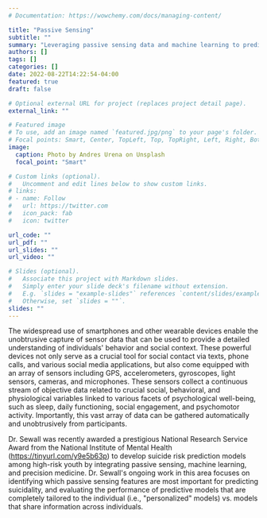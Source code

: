 ```yaml
---
# Documentation: https://wowchemy.com/docs/managing-content/

title: "Passive Sensing"
subtitle: ""
summary: "Leveraging passive sensing data and machine learning to predict psychological distress"
authors: []
tags: []
categories: []
date: 2022-08-22T14:22:54-04:00
featured: true
draft: false

# Optional external URL for project (replaces project detail page).
external_link: ""

# Featured image
# To use, add an image named `featured.jpg/png` to your page's folder.
# Focal points: Smart, Center, TopLeft, Top, TopRight, Left, Right, BottomLeft, Bottom, BottomRight.
image:
  caption: Photo by Andres Urena on Unsplash
  focal_point: "Smart"

# Custom links (optional).
#   Uncomment and edit lines below to show custom links.
# links:
# - name: Follow
#   url: https://twitter.com
#   icon_pack: fab
#   icon: twitter

url_code: ""
url_pdf: ""
url_slides: ""
url_video: ""

# Slides (optional).
#   Associate this project with Markdown slides.
#   Simply enter your slide deck's filename without extension.
#   E.g. `slides = "example-slides"` references `content/slides/example-slides.md`.
#   Otherwise, set `slides = ""`.
slides: ""
---
```

The widespread use of smartphones and other wearable devices enable the unobtrusive capture of sensor data that can be used to provide a detailed understanding of individuals' behavior and social context. These powerful devices not only serve as a crucial tool for social contact via texts, phone calls, and various social media applications, but also come equipped with an array of sensors including GPS, accelerometers, gyroscopes, light sensors, cameras, and microphones. These sensors collect a continuous stream of objective data related to crucial social, behavioral, and physiological variables linked to various facets of psychological well-being, such as sleep, daily functioning, social engagement, and psychomotor activity. Importantly, this vast array of data can be gathered automatically and unobtrusively from participants.

Dr. Sewall was recently awarded a prestigious National Research Service Award from the National Institute of Mental Health (https://tinyurl.com/y9e5b63p) to develop suicide risk prediction models among high-risk youth by integrating passive sensing, machine learning, and precision medicine. Dr. Sewall's ongoing work in this area focuses on identifying which passive sensing features are most important for predicting suicidality, and evaluating the performance of predictive models that are completely tailored to the individual (i.e., "personalized" models) vs. models that share information across individuals. 